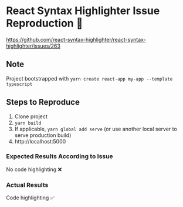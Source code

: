 # React Syntax Highlighter Issue Reproduction 🐛

https://github.com/react-syntax-highlighter/react-syntax-highlighter/issues/263

## Note

Project bootstrapped with `yarn create react-app my-app --template typescript`

## Steps to Reproduce

1. Clone project
2. `yarn build`
3. If applicable, `yarn global add serve` (or use another local server to serve production build)
4. http://localhost:5000

### Expected Results According to Issue

No code highlighting ❌

### Actual Results

Code highlighting ✅
